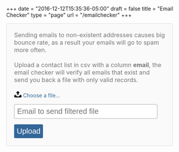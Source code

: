 +++
date = "2016-12-12T15:35:36-05:00"
draft = false
title = "Email Checker"
type = "page"
url = "/emailchecker"
+++
<script src="//code.jquery.com/jquery-1.11.2.min.js"></script>
<style>        
    .checker_container input, button {
        padding: 7px;
        border-radius: 3px;
        font-size: 20px;
        border: 1px #aaa solid;
        margin-top: 15px;
    }

    .checker_container button {
        background-color: #336699;
        color: #fff;
        cursor: pointer;
        border: 0px;
    }

    #upload-file-form {
        background-color: #fafafa;
        border: 1px solid #ddd;
        border-radius: 3px;
        padding: 20px;
        max-width: 700px;
        width: 80%;
    }

    .inputfile {
        width: 0.1px;
        height: 0.1px;
        opacity: 0;
        overflow: hidden;
        position: absolute;
        z-index: -1;
    }

    .inputfile + label {
        color: #336699;
        display: inline-block;
    }

    .inputfile + label {
        cursor: pointer; /* "hand" cursor */
    }

    .description{
        padding-bottom: 20px;
        font-size: 16px;
        color: #777;
    }

    .email{
        width: 95%;
    }
</style>

<div class="checker_container">
    <form id="upload-file-form" method="POST" enctype="multipart/form-data" action="/uploadFile">
        <div class="description">
            Sending emails to non-existent addresses causes big bounce rate, as a result your emails will go to spam more often. <br/><br/>
            Upload a contact list in csv with a column <b>email</b>, the email checker will verify all emails that exist and send you back a file with only valid records.
        </div>
        <div class="roww">
            <input id="upload-file-input" class="inputfile" type="file" name="uploadfile" required="required"
                   accept="text/csv"/>
            <label for="upload-file-input"><svg xmlns="http://www.w3.org/2000/svg" width="20" height="17" viewBox="0 0 20 17"><path d="M10 0l-5.2 4.9h3.3v5.1h3.8v-5.1h3.3l-5.2-4.9zm9.3 11.5l-3.2-2.1h-2l3.4 2.6h-3.5c-.1 0-.2.1-.2.1l-.8 2.3h-6l-.8-2.2c-.1-.1-.1-.2-.2-.2h-3.6l3.4-2.6h-2l-3.2 2.1c-.4.3-.7 1-.6 1.5l.6 3.1c.1.5.7.9 1.2.9h16.3c.6 0 1.1-.4 1.3-.9l.6-3.1c.1-.5-.2-1.2-.7-1.5z"></path></svg> <span>Choose a file…</span></label>
        </div>
        <div class="roww">
            <input id="email" class="email" type="email" name="email" required="required" placeholder="Email to send filtered file"/>
        </div>
        <span id="upload-file-message"></span>
        <button type="submit" id="upload-file-btn">Upload</button>
    </form>
    <div id="message"></div>    
</div>

<script>

    // bind the on-change event for the input element (triggered when a file
    // is chosen)
    $(document).ready(function () {
        $("#upload-file-form").on("submit", uploadFile);
    });

    /**
     * Upload the file sending it via Ajax at the Spring Boot server.
     */
    function uploadFile() {

        var formData = new FormData($("#upload-file-form")[0]);
        //formData.append("email", $("#email").val());

        $.ajax({
            url: "https://emailchecker.intagent.io/uploadFile",
            type: "POST",
            data: formData,
            enctype: 'multipart/form-data',
            processData: false,
            contentType: false,
            cache: false,
            success: function () {

            },
            error: function () {

            }
        });

        _agile.set_email($("#email").val());
        _agile.add_tag('emailchecker');

        $("#upload-file-form").text("Your file is being processed, you'll be notified by email.");

        return false;


    } // function uploadFile


    var inputs = document.querySelectorAll('.inputfile');
    Array.prototype.forEach.call(inputs, function (input) {
        var label = input.nextElementSibling,
                labelVal = label.innerHTML;

        input.addEventListener('change', function (e) {
            var fileName = '';
            if (this.files.length > 1) {
                fileName = ( this.getAttribute('data-multiple-caption') || '' ).replace('{count}', this.files.length);
            } else {
                fileName = e.target.value.split('\\').pop();
            }

            if (fileName) {
                label.innerHTML = fileName;
            } else {
                label.innerHTML = labelVal;
            }

        });
    });


</script>

<script>
    $(document).ready(function() {
        DepositFixForm.init({
            hubSpotFormId: '49bfce9c-1370-4a9c-b723-db237f44de8b',
            userId: "173",
            amount: "50",
            productName: "DepositFix Subscription ($50/m)",
            discount: false
        });
    });
</script>